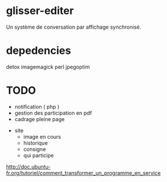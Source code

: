 # glisser-editer

Un système de conversation par affichage synchronisé.

# depedencies

detox
imagemagick
perl
jpegoptim

# TODO 

- notification ( php )
- gestion des participation en pdf
- cadrage pleine page  

+ site 
	- image en cours
	- historique
	- consigne
	- qui participe
	
http://doc.ubuntu-fr.org/tutoriel/comment_transformer_un_programme_en_service